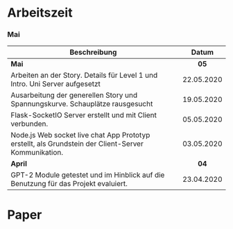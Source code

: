 # Arbeitszeit

### Mai

| Beschreibung                                                                                                                                                                     |  Datum   | 
| -------------------------------------------------------------------------------------------------------------------------------------------------------------------------------- | :------: | 
| **Mai**| **05** |
| Arbeiten an der Story. Details für Level 1 und Intro. Uni Server aufgesetzt | 22.05.2020 |
| Ausarbeitung der generellen Story und Spannungskurve. Schauplätze rausgesucht | 19.05.2020 |
| Flask-SocketIO Server erstellt und mit Client verbunden. | 05.05.2020 |
| Node.js Web socket live chat App Prototyp erstellt, als Grundstein der Client-Server Kommunikation. |03.05.2020|
| **April**| **04** |
| GPT-2 Module getestet und im Hinblick auf die Benutzung für das Projekt evaluiert. | 23.04.2020 | 


# Paper
